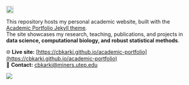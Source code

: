 [<img src="https://img.shields.io/badge/featured%20on-JT-red.svg" height="20" alt="Jekyll Themes Shield" />](https://jekyll-themes.com)

This repository hosts my personal academic website, built with the [Academic Portfolio Jekyll theme](https://jekyll-themes.com/ys1998/academic-portfolio).  
The site showcases my research, teaching, publications, and projects in **data science, computational biology, and robust statistical methods**.

🌐 **Live site:** [https://cbkarki.github.io/academic-portfolio](https://cbkarki.github.io/academic-portfolio)  
📧 **Contact:** cbkarki@miners.utep.edu



<img src="https://raw.githubusercontent.com/ys1998/academic-portfolio/master/images/screenshot_large.png" /> 
